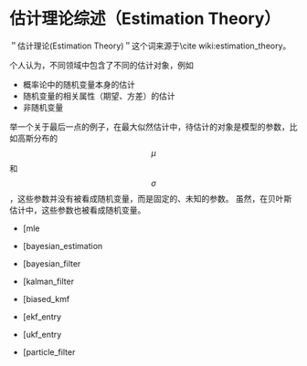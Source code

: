 # 估计理论综述（Estimation Theory）

＂估计理论(Estimation Theory)＂这个词来源于\cite wiki:estimation_theory。

个人认为，不同领域中包含了不同的估计对象，例如

- 概率论中的随机变量本身的估计
- 随机变量的相关属性（期望、方差）的估计
- 非随机变量

举一个关于最后一点的例子，在最大似然估计中，待估计的对象是模型的参数，比如高斯分布的 $$ \mu $$ 和 $$ \sigma $$，这些参数并没有被看成随机变量，而是固定的、未知的参数。
虽然，在贝叶斯估计中，这些参数也被看成随机变量。

- [mle

- [bayesian_estimation

- [bayesian_filter

- [kalman_filter

- [biased_kmf

- [ekf_entry

- [ukf_entry

- [particle_filter
